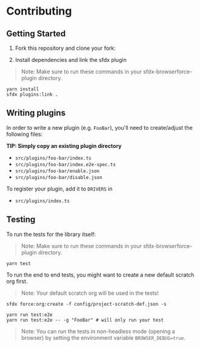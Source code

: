# Contributing

## Getting Started

1. Fork this repository and clone your fork:

2. Install dependencies and link the sfdx plugin

> Note: Make sure to run these commands in your sfdx-browserforce-plugin directory.

```console
yarn install
sfdx plugins:link .
```

## Writing plugins

In order to write a new plugin (e.g. `FooBar`),
you'll need to create/adjust the following files:

**TIP: Simply copy an existing plugin directory**

- `src/plugins/foo-bar/index.ts`
- `src/plugins/foo-bar/index.e2e-spec.ts`
- `src/plugins/foo-bar/enable.json`
- `src/plugins/foo-bar/disable.json`

To register your plugin, add it to `DRIVERS` in

- `src/plugins/index.ts`

## Testing

To run the tests for the library itself:

> Note: Make sure to run these commands in your sfdx-browserforce-plugin directory.

```console
yarn test
```

To run the end to end tests, you might want to create a new default scratch org first.

> Note: Your default scratch org will be used in the tests!

```console
sfdx force:org:create -f config/project-scratch-def.json -s
```

```console
yarn run test:e2e
yarn run test:e2e -- -g "FooBar" # will only run your test
```

> Note: You can run the tests in non-headless mode (opening a browser) by setting the environment variable `BROWSER_DEBUG=true`.
